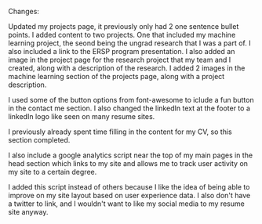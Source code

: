 Changes:

Updated my projects page, it previously only had 2 one sentence bullet points. I added content to two projects. One that included my machine learning project, the seond being the ungrad research that I was a part of. I also included a link to the ERSP program presentation. 
I also added an image in the project page for the research project that my team and I created, along with a description of the research.
I added 2 images in the machine learning section of the projects page, along with a project description.

I used some of the button options from font-awesome to iclude a fun button in the contact me section. 
I also changed the linkedIn text at the footer to a linkedIn logo like seen on many resume sites. 

I previously already spent time filling in the content for my CV, so this section completed.


I also include a google analytics script near the top of my main pages in the head section which links to my site and allows me to track user activity on my site to a certain degree. 

I added this script instead of others because I like the idea of being able to improve on my site layout based on user experience data. I also don't have a twitter to link, and I wouldn't want to like my social media to my resume site anyway. 